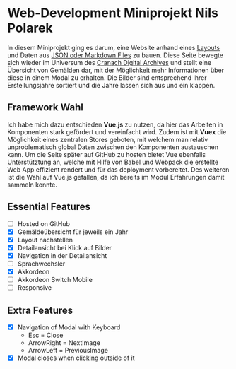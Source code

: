 # Web-Development Miniprojekt Nils Polarek
In diesem Miniprojekt ging es darum, eine Website anhand eines [Layouts](https://github.com/mi-classroom/content-pack-wd-miniprojekt-2020/tree/master/layouts) und Daten aus [JSON oder Markdown Files](https://github.com/mi-classroom/content-pack-wd-miniprojekt-2020/tree/master/data) zu bauen. Diese Seite bewegte sich wieder im Universum des [Cranach Digital Archives](http://lucascranach.org/) und stellt eine Übersicht von Gemälden dar, mit der Möglichkeit mehr Informationen über diese in einem Modal zu erhalten. Die Bilder sind entsprechend Ihrer Erstellungsjahre sortiert und die Jahre lassen sich aus und ein klappen.

## Framework Wahl
Ich habe mich dazu entschieden <b>Vue.js</b> zu nutzen, da hier das Arbeiten in Komponenten stark gefördert und vereinfacht wird. Zudem ist mit <b>Vuex</b> die Möglichkeit eines zentralen Stores geboten, mit welchem man relativ unproblematisch global Daten zwischen den Komponenten austauschen kann. Um die Seite später auf GitHub zu hosten bietet Vue ebenfalls Unterstütztung an, welche mit Hilfe von Babel und Webpack die erstellte Web App effizient rendert und für das deployment vorbereitet. Des weiteren ist die Wahl auf Vue.js gefallen, da ich bereits im Modul Erfahrungen damit sammeln konnte.

## Essential Features
* [ ] Hosted on GitHub
* [x] Gemäldeübersicht für jeweils ein Jahr
* [x] Layout nachstellen
* [x] Detailansicht bei Klick auf Bilder
* [x] Navigation in der Detailansicht
* [ ] Sprachwechsler
* [x] Akkordeon
* [ ] Akkordeon Switch Mobile
* [ ] Responsive

## Extra Features
* [X] Navigation of Modal with Keyboard
  * Esc = Close
  * ArrowRight = NextImage
  * ArrowLeft = PreviousImage
* [X] Modal closes when clicking outside of it
